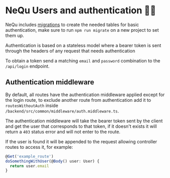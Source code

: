 # NeQu Users and authentication 👨‍💼

NeQu includes [migrations](backend_database.md) to create the 
needed tables for basic authentication, make sure to 
run `npm run migrate` on a new project to set them up.

Authentication is based on a stateless model where a bearer
token is sent through the headers of any request that needs
authentication

To obtain a token send a matching `email` and `password` 
combination to the `/api/login` endpoint.

## Authentication middleware

By default, all routes have the authentication middleware applied
except for the login route, to exclude another route from authentication
add it to `routesWithoutAuth` inside `/backend/src/common/middleware/auth.middleware.ts`.

The authentication middleware will take the bearer token sent by
the client and get the user that corresponds to that token, if it
doesn't exists it will return a `403` status error and will not enter
to the route.

If the user is found it will be appended to the request allowing
controller routes to access it, for example:

```typescript
@Get('example_route')
doSomethingWithUser(@Body() user: User) {
  return user.email
}
```
